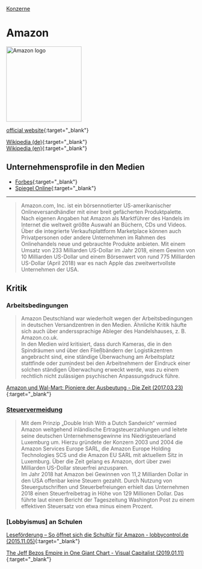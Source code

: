 [Konzerne](../konzerne.html)

# Amazon

<img src="https://upload.wikimedia.org/wikipedia/commons/6/62/Amazon.com-Logo.svg" height="200" alt="Amazon logo">

[official website](https://www.amazon.com/){:target="_blank"}      

[Wikipedia (de)](https://de.wikipedia.org/wiki/Amazon){:target="_blank"}   
[Wikipedia (en)](https://en.wikipedia.org/wiki/Amazon_(company)){:target="_blank"}   

## Unternehmensprofile in den Medien
* [Forbes](https://www.forbes.com/companies/amazon/#783876d76fb8){:target="_blank"}
* [Spiegel Online](https://www.spiegel.de/thema/amazon/){:target="_blank"}

---

> Amazon.com, Inc. ist ein börsennotierter US-amerikanischer Onlineversandhändler mit einer breit gefächerten Produktpalette. Nach eigenen Angaben hat Amazon als Marktführer des Handels im Internet die weltweit größte Auswahl an Büchern, CDs und Videos. Über die integrierte Verkaufsplattform Marketplace können auch Privatpersonen oder andere Unternehmen im Rahmen des Onlinehandels neue und gebrauchte Produkte anbieten.
Mit einem Umsatz von 233 Milliarden US-Dollar im Jahr 2018, einem Gewinn von 10 Milliarden US-Dollar und einem Börsenwert von rund 775 Milliarden US-Dollar (April 2018) war es nach Apple das zweitwertvollste Unternehmen der USA.

## Kritik

### <a name="arbeitsbedingungen">Arbeitsbedingungen</a>
> Amazon Deutschland war wiederholt wegen der Arbeitsbedingungen in deutschen Versandzentren in den Medien. Ähnliche Kritik häufte sich auch über anderssprachige Ableger des Handelshauses, z. B. Amazon.co.uk.   
In den Medien wird kritisiert, dass durch Kameras, die in den Spindräumen und über den Fließbändern der Logistikzentren angebracht sind, eine ständige Überwachung am Arbeitsplatz stattfinde oder zumindest bei den Arbeitnehmern der Eindruck einer solchen ständigen Überwachung erweckt werde, was zu einem rechtlich nicht zulässigen psychischen Anpassungsdruck führe.   

[Amazon und Wal-Mart: Pioniere der Ausbeutung - Die Zeit (2017.03.23)](https://www.zeit.de/2017/13/amazon-wal-mart-us-wirtschaft-ausbeutung-arbeitnehmer-lohnniveau/komplettansicht){:target="_blank"}   

### <a name="steuervermeidung"/>[Steuervermeidung](../thema/steuervermeidung.html)
> Mit dem Prinzip „Double Irish With a Dutch Sandwich“ vermied Amazon weitgehend inländische Ertragsteuerzahlungen und leitete seine deutschen Unternehmensgewinne ins Niedrigsteuerland Luxemburg um. Hierzu gründete der Konzern 2003 und 2004 die Amazon Services Europe SARL, die Amazon Europe Holding Technologies SCS und die Amazon EU SARL mit aktuellem Sitz in Luxemburg. Über die Zeit gelang es Amazon, dort über zwei Milliarden US-Dollar steuerfrei anzusparen.   
Im Jahr 2018 hat Amazon bei Gewinnen von 11,2 Milliarden Dollar in den USA offenbar keine Steuern gezahlt. Durch Nutzung von Steuergutschriften und Steuerbefreiungen erhielt das Unternehmen 2018 einen Steuerfreibetrag in Höhe von 129 Millionen Dollar. Das führte laut einem Bericht der Tageszeitung Washington Post zu einem effektiven Steuersatz von etwa minus einem Prozent.   

### <a name="lobbyismus">[Lobbyismus] an Schulen
[Leseförderung – So öffnet sich die Schultür für Amazon - lobbycontrol.de (2015.11.05)](https://www.lobbycontrol.de/2015/11/lesefoerderung-so-oeffnet-sich-die-schultuer-fuer-amazon/){:target="_blank"}   

[The Jeff Bezos Empire in One Giant Chart - Visual Capitalist (2019.01.11)](https://www.visualcapitalist.com/jeff-bezos-empire-chart/){:target="_blank"}   
